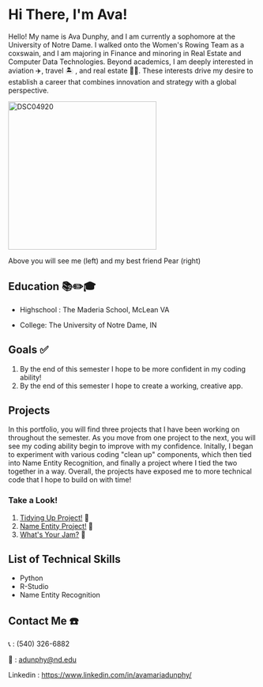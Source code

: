 # Hi There, I'm Ava!
Hello! My name is Ava Dunphy, and I am currently a sophomore at the University of Notre Dame. I walked onto the Women's Rowing Team as a coxswain, and I am majoring in Finance and minoring in Real Estate and Computer Data Technologies. Beyond academics, I am deeply interested in aviation ✈️, travel 🏝️ , and real estate 👩‍💼. These interests drive my desire to establish a career that combines innovation and strategy with a global perspective.

<img src="https://github.com/user-attachments/assets/7efdece6-7ac6-403a-81ed-167e5d77cb61" alt="DSC04920" width="300">

Above you will see me (left) and my best friend Pear (right)




## Education 📚✏️🎓
* Highschool : The Maderia School, McLean VA

* College: The University of Notre Dame, IN

## Goals ✅
1. By the end of this semester I hope to be more confident in my coding ability!
2. By the end of this semester I hope to create a working, creative app.

## Projects 
In this portfolio, you will find three projects that I have been working on throughout the semester. As you move from one project to the next, you will see my coding ability begin to improve with my confidence. Initally, I began to experiment with various coding "clean up" components, which then tied into Name Entity Recognition, and finally a project where I tied the two together in a way. Overall, the projects have exposed me to more technical code that I hope to build on with time! 

### Take a Look! 
1. [Tidying Up Project!](https://github.com/AvaDunphy/Dunphy-Python-Portfolio/tree/main/Tidy%20Up%20Project) 🧹
2. [Name Entity Project!](https://github.com/AvaDunphy/Dunphy-Python-Portfolio/tree/main/NERStreamlitApp) 👋
3. [What's Your Jam?](https://github.com/AvaDunphy/Dunphy-Python-Portfolio/tree/main/StreamlitAppFinal) 🎸


## List of Technical Skills 
- Python
- R-Studio
- Name Entity Recognition

## Contact Me ☎️
📞 : (540) 326-6882 

📧 : adunphy@nd.edu

Linkedin : https://www.linkedin.com/in/avamariadunphy/


